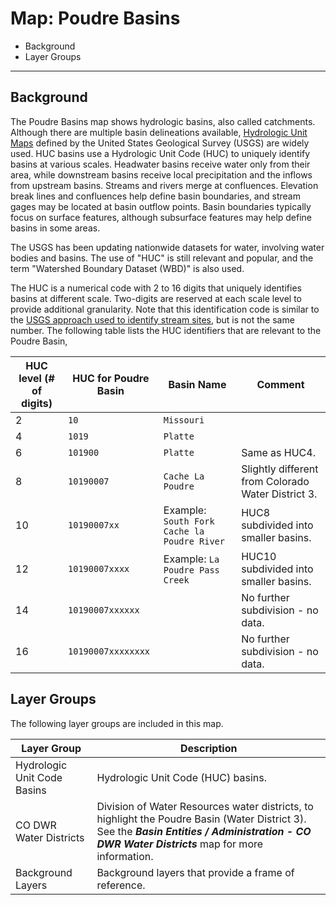 # Map: Poudre Basins

* Background
* Layer Groups

-------------------

## Background

The Poudre Basins map shows hydrologic basins, also called catchments.
Although there are multiple basin delineations available,
[Hydrologic Unit Maps](https://water.usgs.gov/GIS/huc.html) defined
by the United States Geological Survey (USGS) are widely used.
HUC basins use a Hydrologic Unit Code (HUC) to uniquely identify basins at various scales.
Headwater basins receive water only from their area,
while downstream basins receive local precipitation and the inflows from upstream basins.
Streams and rivers merge at confluences.
Elevation break lines and confluences help define basin boundaries,
and stream gages may be located at basin outflow points.
Basin boundaries typically focus on surface features,
although subsurface features may help define basins in some areas.

The USGS has been updating nationwide datasets for water,
involving water bodies and basins.
The use of "HUC" is still relevant and popular, and the term "Watershed Boundary Dataset (WBD)" is also used.

The HUC is a numerical code with 2 to 16 digits that uniquely identifies basins at different scale.
Two-digits are reserved at each scale level to provide additional granularity.
Note that this identification code is similar to the
[USGS approach used to identify stream sites](https://help.waterdata.usgs.gov/faq/sites/do-station-numbers-have-any-particular-meaning),
but is not the same number.
The following table lists the HUC identifiers that are relevant to the Poudre Basin,

| **HUC level (# of digits)** | **HUC for Poudre Basin** | **Basin Name** | **Comment** |
| -- | -- | -- | -- |
| 2 | `10` | `Missouri` | |
| 4 | `1019` | `Platte` | |
| 6 | `101900` | `Platte` | Same as HUC4. |
| 8 | `10190007` | `Cache La Poudre` | Slightly different from Colorado Water District 3. |
| 10 | `10190007xx` | Example: `South Fork Cache la Poudre River` | HUC8 subdivided into smaller basins. |
| 12 | `10190007xxxx` | Example: `La Poudre Pass Creek` | HUC10 subdivided into smaller basins. |
| 14 | `10190007xxxxxx` | | No further subdivision - no data. |
| 16 | `10190007xxxxxxxx` | | No further subdivision - no data. |

## Layer Groups

The following layer groups are included in this map.

| **Layer Group** | **Description** |
| -- | -- |
| Hydrologic Unit Code Basins | Hydrologic Unit Code (HUC) basins. |
| CO DWR Water Districts | Division of Water Resources water districts, to highlight the Poudre Basin (Water District 3).  See the ***Basin Entities / Administration - CO DWR Water Districts*** map for more information. |
| Background Layers | Background layers that provide a frame of reference. |
